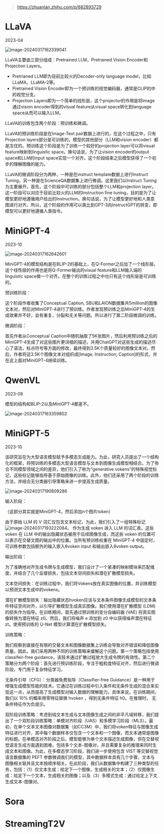 > https://zhuanlan.zhihu.com/p/682893729



# LLaVA

2023-04



![image-20240317162339041](images/image-20240317162339041.png)

LLaVA主要由三部分组成：Pretrained LLM，Pretrained Vision Encoder和Projection Layers。

* Pretrianed LLM即为目前比较火的Decoder-only language model，比如LLaMA，LLaMA-2等。
* Pretrained Vision Encoder即为一个预训练的视觉编码器，通常是CLIP的中的视觉分支。
* Projection Layers即为一个简单的线形层，这个projector的作用是将image通过vision encoder得到的visual feature从visual space转化到language space从而可以输入LLM。

LLaVA的训练包含两个阶段：预训练和微调。

LLaVA的预训练阶段是在Image-Text pair数据上进行的，在这个过程之中，只有Projection layers部分是可训练的，模型的其他部分（LLM和vision encoder）都是冻住的。预训练这个阶段是为了训练一个较好的projection layer可以将visual feature映射到linguistic space。换句话说，为了让vision encoder的output space和LLM的input space实现一个对齐。这个阶段结束之后模型获得了一个初步的理解图像的能力。

LLaVA的微调阶段分为两种，一种是在instruct template数据上进行Instruct Tuning，另一种是在ScienceQA数据集上进行微调。这里我们以Instruct Tuning为主要展开。首先，这个阶段中可训练的部分包括整个LLM和projection layer。这一阶段可以对应于目前比较火的LLM的Instruction fine tuning，目的是为了让模型更好地遵循用户给出的Instruction。换句话说，为了让模型更好地和人类意图进行对齐。所以，这个阶段的作用可以类比到GPT-3向InstructGPT的转变，即模型可以更好地遵循人类指令。



# MiniGPT-4

2023-10



![image-20240317162642601](images/image-20240317162642601.png)

MiniGPT-4的模型结构是在BLIP-2的基础上，在Q-Former之后加了一个线形层。这个线性层的作用也是将Q-Former输出的visual feature和LLM输入端的linguistic space做一个对齐。在整个的训练过程之中也只有这个线形层是可训练的。

预训练阶段：

这个阶段作者收集了Conceptual Caption, SBU和LAION数据集共5million的图像文本对，然后对MiniGPT-4进行了预训练。作者发现预训练之后MiniGPT-4的生成效果并不好，会有重复，分裂和无关等问题。所以进行了第二阶段微调的训练。

微调阶段：

首先作者从Conceptual Caption中随机抽取了5K张图片，然后利用预训练之后的MiniGPT-4生成了对这些图片更详细的描述，并用ChatGPT对这些生成的描述尽心了语法，标点符号等方面的修改，最终得到3.5K个质量较好的图像文本对。然后，作者将这3.5K个图像文本对组织成[Image, Instruction; Caption]的形式，并在这上面对MiniGPT-4继续训练。



# QwenVL

2023-08

模型的结构和BLIP-2以及MiniGPT-4都差不。



![image-20240317163359802](images/image-20240317163359802.png)

# MiniGPT-5

2023-10



该研究旨在为大型语言模型赋予多模态生成能力。为此，研究人员提出了一个结构化的框架，将预训练的多模态大型语言模型与文本到图像生成模型相结合。为了弥合不同模型领域之间的差异，他们引入了称为“generative vokens”的特殊视觉标记，这些标记能够指导基于原始图像的训练。此外，他们还采用了两个阶段的训练方法，并结合无分类器引导策略来进一步提高生成质量。

![image-20240317190809286](images/image-20240317190809286.png)



输入阶段：

（这部分其实就是MiniGPT-4，然后添加n个图片token）

由于原始 LLM 的 V 词汇仅包含文本标记，为此，我们引入了一组特殊标记 ![image-20240317193222084](images/image-20240317193222084.png)。 作为生成 voken 进入 LLM 的词汇表。这些 voken 在 LLM 中的输出隐藏状态被用于后续图像生成，而这些 voken 的位置可以表示在交替文图的输出中的位置。当所有预训练权重在 MiniGPT-4 中固定时，可训练参数包括额外的输入嵌入θvoken input 和输出嵌入θvoken output。



输出阶段：

为了准确地对齐生成令牌与生成模型，我们设计了一个紧凑的映射模块来匹配维度，并结合了几个监督损失，包括文本空间损失和潜在扩散模型损失。

文本空间损失：在训练过程中，我们将Vokens放在真实图像的位置，并训练模型以预测文本生成中的vokens。

潜在扩散模型损失：输出隐藏状态hvoken应该与文本条件图像生成模型的文本条件特征空间对齐，以引导扩散模型生成真实图像。我们使用潜在扩散模型 (LDM) 的损失作为指导。在训练期间，首先通过预训练的变分自编码器 (VAE) 将真实图像转换为潜在特征 z0。然后，我们将噪声 e 添加到 z0 中以获得噪声潜在特征 zt。使用预训练的 U-Net 模型计算潜在扩散模型损失。



训练策略：

我们观察到直接在有限的交替文本和图像数据集上训练会导致对齐错误和降低图像质量。因此，我们采用两种不同的训练策略来缓解这个问题。第一个策略包括使用classifeir-free guidance，该技术通过扩散过程放大生成令牌的有效性。第二个策略分为两个阶段：首先进行预训练阶段，专注于粗粒度特征对齐，然后进行微调阶段，专门用于复杂特征学习。

无条件引导（CFG）：分类器免费指导（Classifier-free Guidance）是一种用于增强生成模型性能的技术。它通过在训练过程中引入条件和无条件生成的混合来实现这一点，从而提高了生成模型对输入数据的理解能力。具体来说，在训练期间，我们以 10% 的概率用零特征替换 hvoken ，得到无条件特征 h0。在推理时， 无条件特征作为负提示。

双阶段训练策略：考虑到纯文本生成与文本图像生成之间的非平凡域转移，我们提出了一个双阶段训练策略：单模对齐阶段（UAS）和多模学习阶段（MLS）。最初，在单个文本文本图像对数据集（如CC3M）中，我们将voken特征与图像生成特征进行对齐，其中每个数据样本仅包含一个文本和一个图像，而文本通常是图像的标题。在单模态对齐阶段之后，模型能够为单个文本描述生成图像，但在交替视觉语言生成方面遇到困难，包括多个文本-图像对，并且需要复杂的推理来同时生成文本和图像。为此，在多模态学习阶段，我们进一步使用包含 VIST 等交替视觉语言数据集的 PEFT 参数微调我们的模型，其中数据样本具有几个步骤，文本与图像相关联并且文本按顺序相关。在此阶段，我们从数据集中构建了三种类型的任务，包括：（1）仅文本生成：给定下一个图像，生成相关的文本；（2）仅图像生成：给定下一个文本，生成相关的图像；以及（3）多模式生成：通过给定上下文生成文本-图像对。



# Sora

# StreamingT2V

